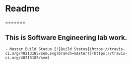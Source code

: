# Readme
=======
## This is Software Engineering lab work.

    - Master Build Status [![Build Status](https://travis-ci.org/40213185/sem.svg?branch=master)](https://travis-ci.org/40213185/sem)